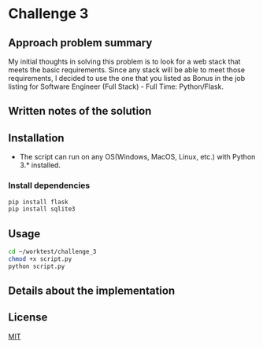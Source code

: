# Challenge 3

## Approach problem summary

My initial thoughts in solving this problem is to look for a web stack that meets the basic requirements. Since any stack will be able to meet those requirements, I decided to use the one that you listed as Bonus in the job listing for Software Engineer (Full Stack) - Full Time: Python/Flask. 

## Written notes of the solution

## Installation

* The script can run on any OS(Windows, MacOS, Linux, etc.) with Python 3.* installed.

### Install dependencies

```bash
pip install flask
pip install sqlite3
```

## Usage

```bash
cd ~/worktest/challenge_3
chmod +x script.py
python script.py
```

## Details about the implementation

## License
[MIT](https://choosealicense.com/licenses/mit/)